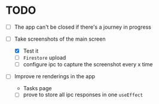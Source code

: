 # TODO
- [ ] The app can't be closed if there's a journey in progress

- [ ] Take screenshots of the main screen
  - [x] Test it 
  - [ ] `Firestore` upload 
  - [ ] configure ipc to capture the screenshot every x time

- [ ] Improve re renderings in the app
  - Tasks page
  - [ ] prove to store all ipc responses in one `useEffect`
